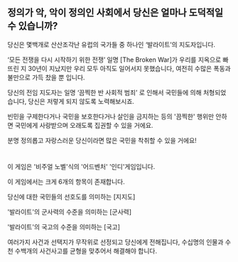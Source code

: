 ## 정의가 악, 악이 정의인 사회에서 당신은 얼마나 도덕적일 수 있습니까?

당신은 몇백개로 산산조각난 유럽의 국가들 중 하나인 ‘발라이트’의 지도자입니다.

‘모든 전쟁을 다시 시작하기 위한 전쟁’ 일명 [The Broken War]가 우리를 지옥으로 빠뜨린 지 30년이 지났지만 우리 모두 아직도 일어서지 못했습니다, 여전히 수많은 폭동과 불만으로 가득 찼을 뿐 입니다.

당신의 전임 지도자는 일명 ‘끔찍한 반 사회적 범죄’ 로 인해서 국민들에 의해 처형되었습니다, 당신은 저렇게 되지 않도록 노력해보시죠.

빈민을 구제한다거나 국민을 보호한다거나 살인을 금지하는 등의 '끔찍한' 행위만 안하면 국민에게 사랑받으며 오래도록 집권할 수 있을 거에요.

분명 정의롭고 자랑스러운 당신이라면 많은 국민을 착취할 수 있을 거에요!
 
#

이 게임은 '비주얼 노벨'식의 '어드벤처' '인디'게임입니다.

이 게임에서는 크게 6개의 항목이 존재합니다.

당신에 대한 국민들의 선호도를 의미하는 [지지도]

'발라이트'의 군사력의 수준을 의미하는 [군사력]

'발라이트'의 국고의 수준을 의미하는 [국고]




여러가지 사건과 선택지가 무작위로 선정되고 당신에게 전해집니다, 수십명의 인물과 수천 수백개의 사건사고를 균형을 맞추어서 해결해야 합니다.
